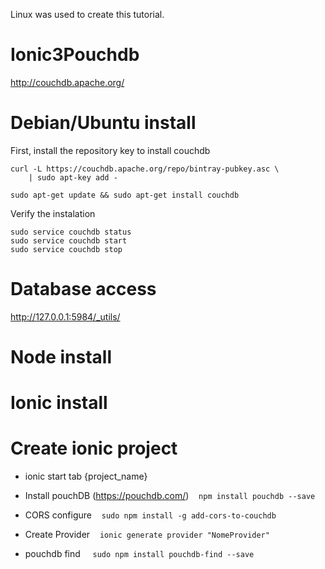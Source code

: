 Linux was used to create this tutorial.

# Ionic3Pouchdb

http://couchdb.apache.org/

# Debian/Ubuntu install
   First, install the repository key to install couchdb

    curl -L https://couchdb.apache.org/repo/bintray-pubkey.asc \
        | sudo apt-key add -
        
    sudo apt-get update && sudo apt-get install couchdb


  Verify the instalation

    sudo service couchdb status
    sudo service couchdb start
    sudo service couchdb stop

# Database access
 http://127.0.0.1:5984/_utils/

# Node install

# Ionic install

# Create ionic project
- ionic start tab {project_name}

- Install pouchDB (https://pouchdb.com/)
    `npm install pouchdb --save`

- CORS configure
    `sudo npm install -g add-cors-to-couchdb`

- Create Provider
    `ionic generate provider "NomeProvider"`

- pouchdb find
     `sudo npm install pouchdb-find --save`
